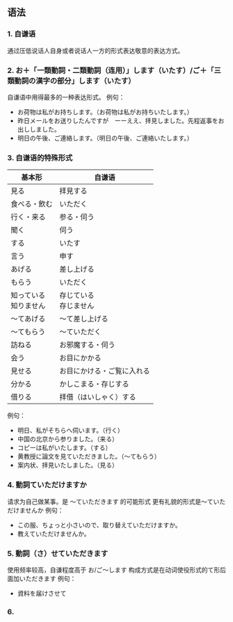 ## 语法
### 1. 自谦语
通过压低说话人自身或者说话人一方的形式表达敬意的表达方式。
### 2. お＋「一類動詞・二類動詞（连用）」します（いたす）/ご＋「三類動詞の漢字の部分」します（いたす）
自谦语中用得最多的一种表达形式。
例句：
- お荷物は私がお持ちします。（お荷物は私がお持ちいたします。）
- 昨日メールをお送りしたんですが　ーーええ、拝見しました。先程返事をお出ししました。
- 明日の午後、ご連絡します。（明日の午後、ご連絡いたします。）
### 3. 自谦语的特殊形式
| 基本形            | 自谦语            |
| -------------- | -------------- |
| 見る             | 拝見する           |
| 食べる・飲む         | いただく           |
| 行く・来る          | 参る・伺う          |
| 聞く             | 伺う             |
| する             | いたす            |
| 言う             | 申す             |
| あげる            | 差し上げる          |
| もらう            | いただく           |
| 知っている<br>知りません | 存じている<br>存じません |
| 〜てあげる          | 〜て差し上げる        |
| 〜てもらう          | 〜ていただく         |
| 訪ねる            | お邪魔する・伺う       |
| 会う             | お目にかかる         |
| 見せる            | お目にかける・ご覧に入れる  |
| 分かる            | かしこまる・存じする     |
| 借りる            | 拝借（はいしゃく）する    |
例句：
- 明日、私がそちらへ伺います。（行く）
- 中国の北京から参りました。（来る）
- コピーは私がいたします。（する）
- 黄教授に論文を見ていただきました。（〜てもらう）
- 案内状、拝見いたしました。（見る）
### 4. 動詞ていただけますか
请求为自己做某事。是 〜ていただきます 的可能形式
更有礼貌的形式是～ていただけませんか
例句：
- この服、ちょっと小さいので、取り替えていただけますか。
- 教えていただけませんか。
### 5. 動詞（さ）せていただきます
使用频率较高，自谦程度高于 お/ご〜します
构成方式是在动词使役形式的て形后面加いただきます
例句：
- 資料を届けさせて
### 6. 